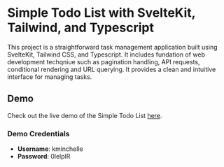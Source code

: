 # Simple Todo List with SvelteKit, Tailwind, and Typescript

This project is a straightforward task management application built using SvelteKit, Tailwind CSS, and Typescript. It includes fundation of web development techqniue such as pagination handling, API requests, conditional rendering and URL querying. It  provides a clean and intuitive interface for managing tasks.


## Demo

Check out the live demo of the Simple Todo List [here](https://simple-todo-app-eta.vercel.app/).

### Demo Credentials

- **Username**: kminchelle
- **Password**: 0lelplR

